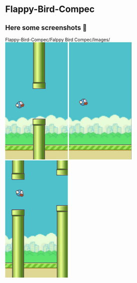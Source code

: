# Flappy-Bird-Compec

## Here some screenshots 📱
Flappy-Bird-Compec/Falppy Bird Compec/Images/
<img src="FlappyBirdCompec/Images/1.png" width="200" height="375">  <img src="FlappyBirdCompec/Images/2.png" width="200" height="375">    <img src="FlappyBirdCompec/Images/3.png" width="200" height="375">
